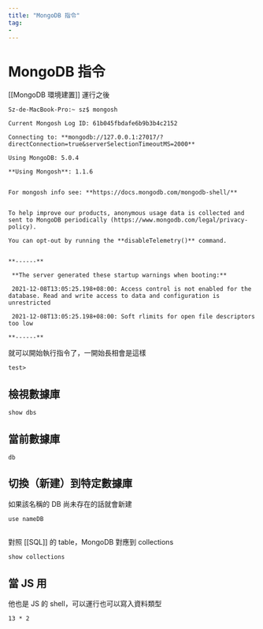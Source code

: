 ```yaml
---
title: "MongoDB 指令"
tag: 
- 
---
```

# MongoDB 指令
[[MongoDB 環境建置]] 運行之後
```shell
Sz-de-MacBook-Pro:~ sz$ mongosh

Current Mongosh Log ID: 61b045fbdafe6b9b3b4c2152

Connecting to: **mongodb://127.0.0.1:27017/?directConnection=true&serverSelectionTimeoutMS=2000**

Using MongoDB: 5.0.4

**Using Mongosh**: 1.1.6


For mongosh info see: **https://docs.mongodb.com/mongodb-shell/**


To help improve our products, anonymous usage data is collected and sent to MongoDB periodically (https://www.mongodb.com/legal/privacy-policy).

You can opt-out by running the **disableTelemetry()** command.
  

**------**

 **The server generated these startup warnings when booting:**

 2021-12-08T13:05:25.198+08:00: Access control is not enabled for the database. Read and write access to data and configuration is unrestricted

 2021-12-08T13:05:25.198+08:00: Soft rlimits for open file descriptors too low

**------**
```

就可以開始執行指令了，一開始長相會是這樣
```shell
test>
```
## 檢視數據庫
```shell
show dbs
```
## 當前數據庫
```shell
db
```
## 切換（新建）到特定數據庫
如果該名稱的 DB 尚未存在的話就會新建
```shell
use nameDB
```
## 
對照 [[SQL]] 的 table，MongoDB 對應到 collections
```shell
show collections
```

## 當 JS 用
他也是 JS 的 shell，可以運行也可以寫入資料類型
```shell
13 * 2
```